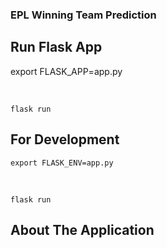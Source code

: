 ### EPL Winning Team Prediction

## Run Flask App

export FLASK_APP=app.py

<br>

    flask run

## For Development

    export FLASK_ENV=app.py

<br>

    flask run
    
## About The Application
